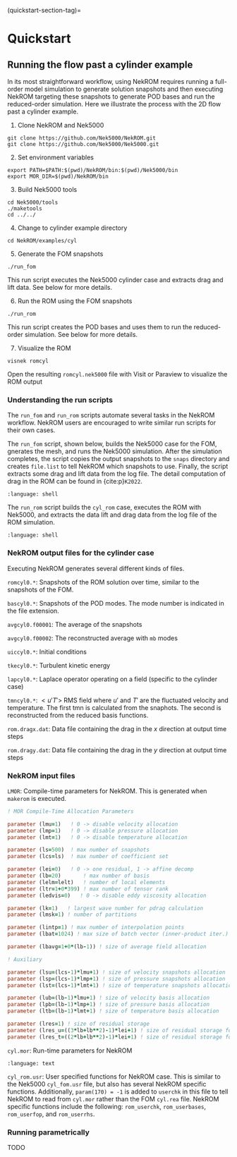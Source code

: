 (quickstart-section-tag)=

# Quickstart

## Running the flow past a cylinder example

In its most straightforward workflow, using NekROM requires running a full-order model simulation to generate solution snapshots
and then executing NekROM targeting these snapshots to generate POD bases and run the reduced-order simulation. Here we illustrate
the process with the 2D flow past a cylinder example.

1. Clone NekROM and Nek5000

```shell
git clone https://github.com/Nek5000/NekROM.git
git clone https://github.com/Nek5000/Nek5000.git
```

2. Set environment variables

```shell
export PATH=$PATH:$(pwd)/NekROM/bin:$(pwd)/Nek5000/bin
export MOR_DIR=$(pwd)/NekROM/bin
```

3. Build Nek5000 tools

```shell
cd Nek5000/tools
./maketools
cd ../../
```

4. Change to cylinder example directory

```shell
cd NekROM/examples/cyl
```

5. Generate the FOM snapshots

```shell
./run_fom
```

This run script executes the Nek5000 cylinder case and extracts drag and lift data.
See below for more details.

6. Run the ROM using the FOM snapshots

```shell
./run_rom
```

This run script creates the POD bases and uses them to run the reduced-order simulation.
See below for more details.

7. Visualize the ROM

```shell
visnek romcyl
```

Open the resulting `romcyl.nek5000` file with Visit or Paraview to visualize the ROM output

### Understanding the run scripts

The `run_fom` and `run_rom` scripts automate several tasks in the NekROM workflow. NekROM users
are encouraged to write similar run scripts for their own cases.

The `run_fom` script,
shown below, builds the Nek5000 case for the FOM, gnerates the mesh, and runs the Nek5000 simulation.
After the simulation completes, the script copies the output snapshots to the `snaps` directory
and creates `file.list` to tell NekROM which snapshots to use. Finally, the script
extracts some drag and lift data from the log file. The detail computation of drag in the ROM can be found in {cite:p}`K2022`.

```{literalinclude} ../../examples/cyl/run_fom
:language: shell
```

The `run_rom` script builds the `cyl_rom` case, executes the ROM with Nek5000, and extracts the
data lift and drag data from the log file of the ROM simulation.

```{literalinclude} ../../examples/cyl/run_rom
:language: shell
```

### NekROM output files for the cylinder case

Executing NekROM generates several different kinds of files.

`romcyl0.*`: Snapshots of the ROM solution over time, similar to the snapshots of the FOM.

`bascyl0.*`: Snapshots of the POD modes. The mode number is indicated in the file extension.

`avgcyl0.f00001`: The average of the snapshots

`avgcyl0.f00002`: The reconstructed average with `mb` modes

`uiccyl0.*`: Initial conditions

`tkecyl0.*`: Turbulent kinetic energy

`lapcyl0.*`: Laplace operator operating on a field (specific to the cylinder case)

`tmncyl0.*`: $<u'T'>$ RMS field where $u'$ and $T'$ are the fluctuated velocity and temperature.
The first tmn is calculated from the snaphots. The second is reconstructed from the reduced basis functions.

`rom.dragx.dat`: Data file containing the drag in the $x$ direction at output time steps

`rom.dragy.dat`: Data file containing the drag in the $y$ direction at output time steps

### NekROM input files

`LMOR`: Compile-time parameters for NekROM. This is generated when `makerom` is executed.

```fortran
! MOR Compile-Time Allocation Parameters

parameter (lmu=1)   ! 0 -> disable velocity allocation
parameter (lmp=1)   ! 0 -> disable pressure allocation
parameter (lmt=1)   ! 0 -> disable temperature allocation

parameter (ls=500)  ! max number of snapshots
parameter (lcs=ls)  ! max number of coefficient set

parameter (lei=0)   ! 0 -> one residual, 1 -> affine decomp
parameter (lb=20)       ! max number of basis
parameter (lelm=lelt)   ! number of local elements
parameter (ltr=1+0*399) ! max number of tensor rank
parameter (ledvis=0)   ! 0 -> disable eddy viscosity allocation

parameter (lk=1)   ! largest wave number for pdrag calculation
parameter (lmsk=1) ! number of partitions

parameter (lintp=1) ! max number of interpolation points
parameter (lbat=1024) ! max size of batch vector (inner-product iter.)

parameter (lbavg=1+0*(lb-1)) ! size of average field allocation

! Auxiliary

parameter (lsu=(lcs-1)*lmu+1) ! size of velocity snapshots allocation
parameter (lsp=(lcs-1)*lmp+1) ! size of pressure snapshots allocation
parameter (lst=(lcs-1)*lmt+1) ! size of temperature snapshots allocation

parameter (lub=(lb-1)*lmu+1) ! size of velocity basis allocation
parameter (lpb=(lb-1)*lmp+1) ! size of pressure basis allocation
parameter (ltb=(lb-1)*lmt+1) ! size of temperature basis allocation

parameter (lres=1) ! size of residual storage
parameter (lres_u=((3*lb+lb**2)-1)*lei+1) ! size of residual storage for vel
parameter (lres_t=((2*lb+lb**2)-1)*lei+1) ! size of residual storage for temp
```

`cyl.mor`: Run-time parameters for NekROM

```{literalinclude} ../../examples/cyl/cyl.mor
:language: text
```

`cyl_rom.usr`: User specified functions for NekROM case. This is similar to the Nek5000 `cyl_fom.usr` file, but
also has several NekROM specific functions. Additionally, `param(170) = -1` is added to `userchk` in this
file to tell NekROM to read from `cyl.mor` rather than the FOM `cyl.rea` file. NekROM specific functions
include the following: `rom_userchk`, `rom_userbases`, `rom_userfop`, and `rom_userrhs`.

### Running parametrically

TODO